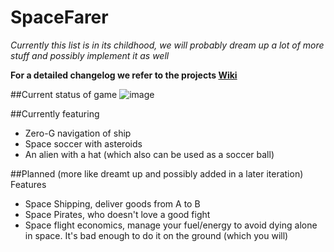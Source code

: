 # SpaceFarer
*Currently this list is in its childhood, we will probably dream up a lot of more stuff and possibly implement it as well*

**For a detailed changelog we refer to the projects [Wiki](https://github.com/SpaceFarerOrg/SpaceFarer/wiki)**

##Current status of game
![image](https://cloud.githubusercontent.com/assets/2298607/23000235/ea144ffa-f3df-11e6-9c00-6d4bd376cf39.png)

##Currently featuring
- Zero-G navigation of ship
- Space soccer with asteroids
- An alien with a hat (which also can be used as a soccer ball)

##Planned (more like dreamt up and possibly added in a later iteration) Features
- Space Shipping, deliver goods from A to B
- Space Pirates, who doesn't love a good fight
- Space flight economics, manage your fuel/energy to avoid dying alone in space. It's bad enough to do it on the ground (which you will)

